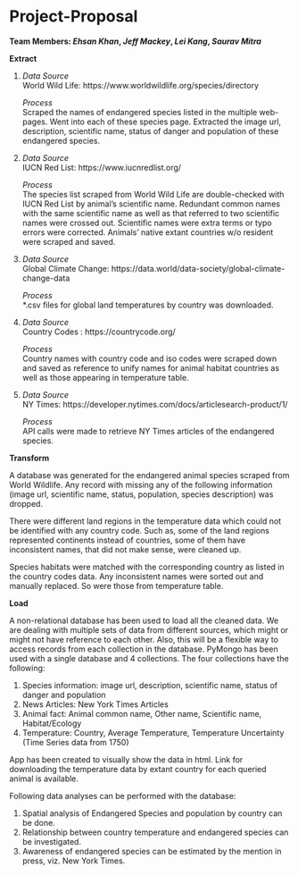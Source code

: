# Project-Proposal

**Team Members: *Ehsan Khan*, *Jeff Mackey*, *Lei Kang*, *Saurav Mitra***

**Extract**

<ol><li><i>Data Source</i><br>
World Wild Life: https://www.worldwildlife.org/species/directory

<i>Process</i><br> 
Scraped the names of endangered species listed in the multiple web-pages. Went into each of these species page. 
Extracted the image url, description, scientific name, status of danger and population of these endangered species.</li> 

<li><i>Data Source</i><br>
IUCN Red List: https://www.iucnredlist.org/

<i>Process</i><br>
The species list scraped from World Wild Life are double-checked with IUCN Red List by animal’s scientific name. Redundant common names with the same scientific name as well as that referred to two scientific names were crossed out. Scientific names were extra terms or typo errors were corrected. Animals’ native extant countries w/o resident were scraped and saved.</li> 

<li><i>Data Source</i><br>
Global Climate Change: https://data.world/data-society/global-climate-change-data

<i>Process</i><br>
*.csv files for global land temperatures by country was downloaded.</li>

<li><i>Data Source</i><br> 
Country Codes : https://countrycode.org/
 
<i>Process</i><br>
Country names with country code and iso codes were scraped down and saved as reference to unify names for animal habitat countries as well as those appearing in temperature table.</li>

<li><i>Data Source</i><br>
NY Times:   https://developer.nytimes.com/docs/articlesearch-product/1/

<i>Process</i><br>
API calls were made to retrieve NY Times articles of the endangered species.</li></ol>


**Transform**

A database was generated for the endangered animal species scraped from World Wildlife. Any record with missing any of the following information (image url, scientific name, status, population, species description) was dropped.

There were different land regions in the temperature data which could not be identified with any country code. Such as, some of the land regions represented continents instead of countries, some of them have inconsistent names, that did not make sense, were cleaned up. 

Species habitats were matched with the corresponding country as listed in the country codes data. Any inconsistent names were sorted out and manually replaced. So were those from temperature table. 

**Load**

A non-relational database has been used to load all the cleaned data. We are dealing with multiple sets of data from different sources, which might or might not have reference to each other. Also, this will be a flexible way to access records from each collection in the database. PyMongo has been used with a single database and 4 collections. The four collections have the following:

<ol><li>Species information: image url, description, scientific name, status of danger and population</li> 
<li>News Articles: New York Times Articles</li>
<li>Animal fact: Animal common name, Other name, Scientific name, Habitat/Ecology</li>
<li>Temperature: Country, Average Temperature, Temperature Uncertainty (Time Series data from 1750)</li></ol>

App has been created to visually show the data in html. Link for downloading the temperature data by extant country for each queried animal is available.

Following data analyses can be performed with the database:

<ol><li>Spatial analysis of Endangered Species and population by country can be done.</li>
<li>Relationship between country temperature and endangered species can be investigated.</li>
<li>Awareness of endangered species can be estimated by the mention in press, viz. New York Times.</li></ol>
